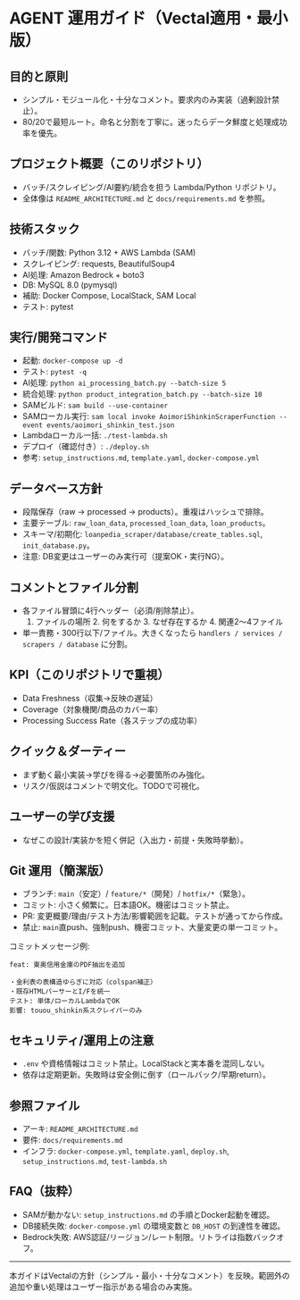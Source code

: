 <!--
/AGENT.md
Codex CLI向け運用ガイドと作業規約
なぜ: 安全・確実・最小コストで開発/検証するため
関連: README_ARCHITECTURE.md, docs/requirements.md, docker-compose.yml, template.yaml
-->

# AGENT 運用ガイド（Vectal適用・最小版）

## 目的と原則
- シンプル・モジュール化・十分なコメント。要求内のみ実装（過剰設計禁止）。
- 80/20で最短ルート。命名と分割を丁寧に。迷ったらデータ鮮度と処理成功率を優先。

## プロジェクト概要（このリポジトリ）
- バッチ/スクレイピング/AI要約/統合を担う Lambda/Python リポジトリ。
- 全体像は `README_ARCHITECTURE.md` と `docs/requirements.md` を参照。

## 技術スタック
- バッチ/関数: Python 3.12 + AWS Lambda (SAM)
- スクレイピング: requests, BeautifulSoup4
- AI処理: Amazon Bedrock + boto3
- DB: MySQL 8.0 (pymysql)
- 補助: Docker Compose, LocalStack, SAM Local
- テスト: pytest

## 実行/開発コマンド
- 起動: `docker-compose up -d`
- テスト: `pytest -q`
- AI処理: `python ai_processing_batch.py --batch-size 5`
- 統合処理: `python product_integration_batch.py --batch-size 10`
- SAMビルド: `sam build --use-container`
- SAMローカル実行: `sam local invoke AoimoriShinkinScraperFunction --event events/aoimori_shinkin_test.json`
- Lambdaローカル一括: `./test-lambda.sh`
- デプロイ（確認付き）: `./deploy.sh`
- 参考: `setup_instructions.md`, `template.yaml`, `docker-compose.yml`

## データベース方針
- 段階保存（raw → processed → products）。重複はハッシュで排除。
- 主要テーブル: `raw_loan_data`, `processed_loan_data`, `loan_products`。
- スキーマ/初期化: `loanpedia_scraper/database/create_tables.sql`, `init_database.py`。
- 注意: DB変更はユーザーのみ実行可（提案OK・実行NG）。

## コメントとファイル分割
- 各ファイル冒頭に4行ヘッダー（必須/削除禁止）。
  1. ファイルの場所  2. 何をするか  3. なぜ存在するか  4. 関連2〜4ファイル
- 単一責務・300行以下/ファイル。大きくなったら `handlers / services / scrapers / database` に分割。

## KPI（このリポジトリで重視）
- Data Freshness（収集→反映の遅延）
- Coverage（対象機関/商品のカバー率）
- Processing Success Rate（各ステップの成功率）

## クイック＆ダーティー
- まず動く最小実装→学びを得る→必要箇所のみ強化。
- リスク/仮説はコメントで明文化。TODOで可視化。

## ユーザーの学び支援
- なぜこの設計/実装かを短く併記（入出力・前提・失敗時挙動）。

## Git 運用（簡潔版）
- ブランチ: `main`（安定）/ `feature/*`（開発）/ `hotfix/*`（緊急）。
- コミット: 小さく頻繁に。日本語OK。機密はコミット禁止。
- PR: 変更概要/理由/テスト方法/影響範囲を記載。テストが通ってから作成。
- 禁止: `main`直push、強制push、機密コミット、大量変更の単一コミット。

コミットメッセージ例:
```
feat: 東奥信用金庫のPDF抽出を追加

・金利表の表構造ゆらぎに対応（colspan補正）
・既存HTMLパーサーとI/Fを統一
テスト: 単体/ローカルLambdaでOK
影響: touou_shinkin系スクレイパーのみ
```

## セキュリティ/運用上の注意
- `.env` や資格情報はコミット禁止。LocalStackと実本番を混同しない。
- 依存は定期更新。失敗時は安全側に倒す（ロールバック/早期return）。

## 参照ファイル
- アーキ: `README_ARCHITECTURE.md`
- 要件: `docs/requirements.md`
- インフラ: `docker-compose.yml`, `template.yaml`, `deploy.sh`, `setup_instructions.md`, `test-lambda.sh`

## FAQ（抜粋）
- SAMが動かない: `setup_instructions.md` の手順とDocker起動を確認。
- DB接続失敗: `docker-compose.yml` の環境変数と `DB_HOST` の到達性を確認。
- Bedrock失敗: AWS認証/リージョン/レート制限。リトライは指数バックオフ。

---
本ガイドはVectalの方針（シンプル・最小・十分なコメント）を反映。範囲外の追加や重い処理はユーザー指示がある場合のみ実施。
